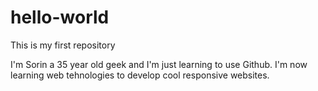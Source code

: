 # hello-world
This is my first repository


I'm Sorin a 35 year old geek and I'm just learning to use Github. I'm now learning web tehnologies to develop cool responsive websites.
